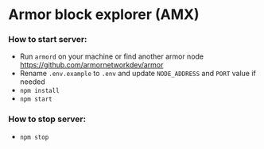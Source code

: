 # Armor block explorer (AMX)

### How to start server:

* Run `armord` on your machine or find another armor node https://github.com/armornetworkdev/armor
* Rename `.env.example` to `.env` and update `NODE_ADDRESS` and `PORT` value if needed
* `npm install`
* `npm start`

### How to stop server:

* `npm stop`
